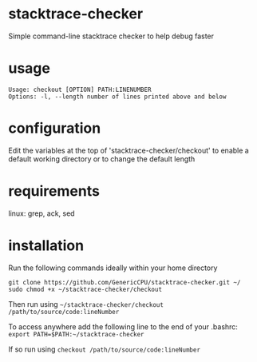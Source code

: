 # stacktrace-checker
Simple command-line stacktrace checker to help debug faster

# usage
```
Usage: checkout [OPTION] PATH:LINENUMBER
Options: -l, --length number of lines printed above and below
```

# configuration
Edit the variables at the top of 'stacktrace-checker/checkout' to enable a default working directory or to change the default length

# requirements
linux: grep, ack, sed

# installation
Run the following commands ideally within your home directory
```
git clone https://github.com/GenericCPU/stacktrace-checker.git ~/
sudo chmod +x ~/stacktrace-checker/checkout
```
Then run using
`~/stacktrace-checker/checkout /path/to/source/code:lineNumber`

To access anywhere add the following line to the end of your .bashrc:
`export PATH=$PATH:~/stacktrace-checker`

If so run using
`checkout /path/to/source/code:lineNumber`
